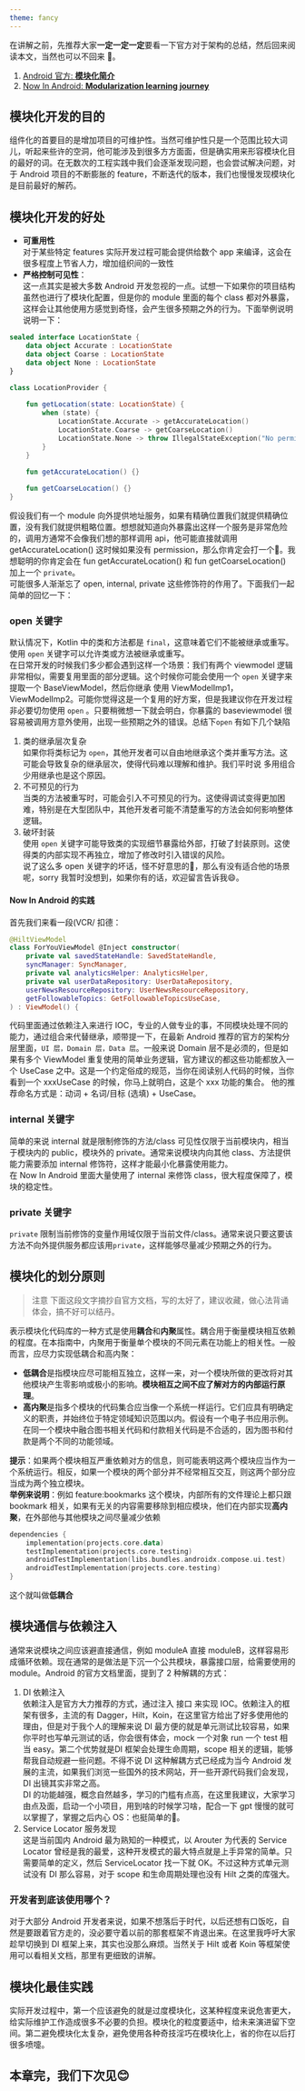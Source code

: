 ```yaml
---
theme: fancy
---
```

在讲解之前，先推荐大家**一定一定一定**要看一下官方对于架构的总结，然后回来阅读本文，当然也可以不回来 🥲。
1. [Android 官方: **模块化简介**](https://developer.android.com/topic/modularization?hl=zh-cn)
2. [Now In Android: **Modularization learning journey**](https://github.com/android/nowinandroid/blob/main/docs/ModularizationLearningJourney.md)

## 模块化开发的目的

组件化的首要目的是增加项目的可维护性。当然可维护性只是一个范围比较大词儿，听起来些许的空洞，他可能涉及到很多方方面面，但是确实用来形容模块化目的最好的词。在无数次的工程实践中我们会逐渐发现问题，也会尝试解决问题，对于 Android 项目的不断膨胀的 feature，不断迭代的版本，我们也慢慢发现模块化是目前最好的解药。

## 模块化开发的好处
- **可重用性**  
  对于某些特定 features 实际开发过程可能会提供给数个 app 来编译，这会在很多程度上节省人力，增加组织间的一致性
- **严格控制可见性**：  
  这一点其实是被大多数 Android 开发忽视的一点。试想一下如果你的项目结构虽然也进行了模块化配置，但是你的 module 里面的每个 class 都对外暴露，这样会让其他使用方感觉到奇怪，会产生很多预期之外的行为。下面举例说明说明一下：

```kt
sealed interface LocationState {
    data object Accurate : LocationState
    data object Coarse : LocationState
    data object None : LocationState
}

class LocationProvider {
    
    fun getLocation(state: LocationState) {
        when (state) {
            LocationState.Accurate -> getAccurateLocation()
            LocationState.Coarse -> getCoarseLocation()
            LocationState.None -> throw IllegalStateException("No permission")
        }
    }
    
    fun getAccurateLocation() {}

    fun getCoarseLocation() {}
}
```
假设我们有一个 module 向外提供地址服务，如果有精确位置我们就提供精确位置，没有我们就提供粗略位置。想想就知道向外暴露出这样一个服务是非常危险的，调用方通常不会像我们想的那样调用 api，他可能直接就调用 getAccurateLocation() 这时候如果没有 permission，那么你肯定会打一个🤧。我想聪明的你肯定会在 fun getAccurateLocation() 和 fun getCoarseLocation() 加上一个 `private`。  
可能很多人渐渐忘了 open, internal, private 这些修饰符的作用了。下面我们一起简单的回忆一下：
### open 关键字
默认情况下，Kotlin 中的类和方法都是 `final`，这意味着它们不能被继承或重写。使用 `open` 关键字可以允许类或方法被继承或重写。  
在日常开发的时候我们多少都会遇到这样一个场景：我们有两个 viewmodel 逻辑非常相似，需要复用里面的部分逻辑。这个时候你可能会使用一个 `open` 关键字来提取一个 BaseViewModel，然后你继承 使用 ViewModelImp1，ViewModelImp2。可能你觉得这是一个复用的好方案，但是我建议你在开发过程非必要切勿使用 `open` 。只要稍微想一下就会明白，你暴露的 baseviewmodel 很容易被调用方意外使用，出现一些预期之外的错误。总结下`open` 有如下几个缺陷
1. 类的继承层次复杂  
   如果你将类标记为 `open`，其他开发者可以自由地继承这个类并重写方法。这可能会导致复杂的继承层次，使得代码难以理解和维护。我们平时说 多用组合少用继承也是这个原因。
2. 不可预见的行为  
   当类的方法被重写时，可能会引入不可预见的行为。这使得调试变得更加困难，特别是在大型团队中，其他开发者可能不清楚重写的方法会如何影响整体逻辑。
3. 破坏封装  
   使用 `open` 关键字可能导致类的实现细节暴露给外部，打破了封装原则。这使得类的内部实现不再独立，增加了修改时引入错误的风险。  
   说了这么多 open 关键字的坏话，怪不好意思的🫣，那么有没有适合他的场景呢，sorry 我暂时没想到，如果你有的话，欢迎留言告诉我😄。
#### Now In Android 的实践
首先我们来看一段(VCR/ 扣德：

```kt
@HiltViewModel
class ForYouViewModel @Inject constructor(
    private val savedStateHandle: SavedStateHandle,
    syncManager: SyncManager,
    private val analyticsHelper: AnalyticsHelper,
    private val userDataRepository: UserDataRepository,
    userNewsResourceRepository: UserNewsResourceRepository,
    getFollowableTopics: GetFollowableTopicsUseCase,
) : ViewModel() {
```
代码里面通过依赖注入来进行 IOC，专业的人做专业的事，不同模块处理不同的能力，通过组合来代替继承，顺带提一下，在最新 Android 推荐的官方的架构分层里面，`UI 层，Domain 层，Data 层`。一般来说 Domain 层不是必须的，但是如果有多个 ViewModel 重复使用的简单业务逻辑，官方建议的都这些功能都放入一个 UseCase 之中。这是一个约定俗成的规范，当你在阅读别人代码的时候，当你看到一个 xxxUseCase 的时候，你马上就明白，这是个 xxx 功能的集合。
他的推荐命名方式是：动词 + 名词/目标 (选填) + UseCase。
### internal 关键字
简单的来说 internal 就是限制修饰的方法/class 可见性仅限于当前模块内，相当于模块内的 public，模块外的 private。通常来说模块内向其他 class、方法提供能力需要添加 internal 修饰符，这样才能最小化暴露使用能力。  
在 Now In Android 里面大量使用了 internal 来修饰 class，很大程度保障了，模块的稳定性。

### private 关键字
`private` 限制当前修饰的变量作用域仅限于当前文件/class。通常来说只要这要该方法不向外提供服务都应该用`private`，这样能够尽量减少预期之外的行为。
## 模块化的划分原则
> 注意 下面这段文字摘抄自官方文档，写的太好了，建议收藏，做心法背诵体会，搞不好可以结丹。

表示模块化代码库的一种方式是使用**耦合**和**内聚**属性。耦合用于衡量模块相互依赖的程度。在本指南中，内聚用于衡量单个模块的不同元素在功能上的相关性。一般而言，应尽力实现低耦合和高内聚：

-   **低耦合**是指模块应尽可能相互独立，这样一来，对一个模块所做的更改将对其他模块产生零影响或极小的影响。**模块相互之间不应了解对方的内部运行原理**。
-   **高内聚**是指多个模块的代码集合应当像一个系统一样运行。它们应具有明确定义的职责，并始终位于特定领域知识范围以内。假设有一个电子书应用示例。在同一个模块中融合图书相关代码和付款相关代码是不合适的，因为图书和付款是两个不同的功能领域。

**提示**：如果两个模块相互严重依赖对方的信息，则可能表明这两个模块应当作为一个系统运行。相反，如果一个模块的两个部分并不经常相互交互，则这两个部分应当成为两个独立模块。  
**举例来说明**：例如 feature:bookmarks 这个模块，内部所有的文件理论上都只跟 bookmark 相关，如果有无关的内容需要移除到相应模块，他们在内部实现**高内聚**，在外部他与其他模块之间尽量减少依赖

```kt
dependencies {
    implementation(projects.core.data)
    testImplementation(projects.core.testing)
    androidTestImplementation(libs.bundles.androidx.compose.ui.test)
    androidTestImplementation(projects.core.testing)
}
```
这个就叫做**低耦合**
## 模块通信与依赖注入
通常来说模块之间应该避直接通信，例如 moduleA 直接 moduleB，这样容易形成循环依赖。现在通常的是做法是下沉一个公共模块，暴露接口层，给需要使用的 module。Android 的官方文档里面，提到了 2 种解耦的方式：
1. DI 依赖注入  
   依赖注入是官方大力推荐的方式，通过注入 接口 来实现 IOC。依赖注入的框架有很多，主流的有 Dagger，Hilt，Koin，在这里官方给出了好多使用他的理由，但是对于我个人的理解来说 DI 最方便的就是单元测试比较容易，如果你平时也写单元测试的话，你会很有体会，mock 一个对象 run 一个 test 相当 easy。第二个优势就是DI 框架会处理生命周期，scope 相关的逻辑，能够帮我自动规避一些问题。不得不说 DI 这种解耦方式已经成为当今 Android 发展的主流，如果我们浏览一些国外的技术网站，开一些开源代码我们会发现，DI 出镜其实非常之高。  
   DI 的功能越强，概念自然越多，学习的门槛有点高，在这里我建议，大家学习由点及面，启动一个小项目，用到啥的时候学习啥，配合一下 gpt 慢慢的就可以掌握了，掌握之后内心 OS：也挺简单的🤣。
2. Service Locator 服务发现  
   这是当前国内 Android 最为熟知的一种模式，以 Arouter 为代表的 Service Locator 曾经是我的最爱，这种开发模式的最大特点就是上手异常的简单。只需要简单的定义，然后 ServiceLocator 找一下就 OK。不过这种方式单元测试没有 DI 那么容易，对于 scope 和生命周期处理也没有 Hilt 之类的库强大。
### 开发者到底该使用哪个？
对于大部分 Android 开发者来说，如果不想落后于时代，以后还想有口饭吃，自然是要跟着官方走的，没必要守着以前的那套框架不肯退出来。在这里我呼吁大家趁早切换到 DI 框架上来，其实也没那么麻烦。当然关于 Hilt 或者 Koin 等框架使用可以看相关文档，那里有更细致的讲解。

## 模块化最佳实践
实际开发过程中，第一个应该避免的就是过度模块化，这某种程度来说危害更大，给实际维护工作造成很多不必要的负担。模块化的粒度要适中，给未来演进留下空间。第二避免模块化太复杂，避免使用各种奇技淫巧在模块化上，省的你在以后打很多喷嚏。
## 本章完，我们下次见😊